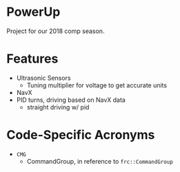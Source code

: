 # PowerUp
Project for our 2018 comp season.

# Features
- Ultrasonic Sensors
  - Tuning multiplier for voltage to get accurate units
- NavX
- PID turns, driving based on NavX data
  - straight driving w/ pid

# Code-Specific Acronyms
- `CMG`
  - CommandGroup, in reference to `frc::CommandGroup`

